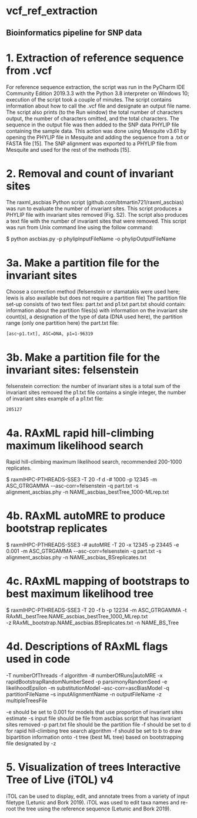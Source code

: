 # vcf_ref_extraction

## Bioinformatics pipeline for SNP data
# 1. Extraction of reference sequence from .vcf
For reference sequence extraction, the script was run in the PyCharm IDE Community Edition 2019.3.3 with the Python 3.8 interpreter on Windows 10; execution of the script took a couple of minutes. The script contains information about how to call the .vcf file and designate an output file name. The script also prints (to the Run window) the total number of characters output, the number of characters omitted, and the total characters. The sequence in the output file was then added to the SNP data PHYLIP file containing the sample data. This action was done using Mesquite v3.61 by opening the PHYLIP file in Mesquite and adding the sequence from a .txt or FASTA file [15]. The SNP alignment was exported to a PHYLIP file from Mesquite and used for the rest of the methods [15].

# 2. Removal and count of invariant sites
The raxml_ascbias Python script (github.com/btmartin721/raxml_ascbias) was run to evaluate the number of invariant sites. This script produces a PHYLIP file with invariant sites removed (Fig. S2). The script also produces a text file with the number of invariant sites that were removed. This script was run from Unix command line using the follow command:

$ python ascbias.py -p phylipInputFileName -o phylipOutputFileName

# 3a. Make a partition file for the invariant sites
Choose a correction method (felsenstein or stamatakis were used here; lewis is also available but does not require a partition file)
The partition file set-up consists of two text files: part.txt and p1.txt
part.txt should contain: information about the partition files(s) with information on the invariant site count(s), a designation of the type of data (DNA used here), the partition range (only one partition here)
the part.txt file:

	[asc~p1.txt], ASC=DNA, p1=1-96319

# 3b. Make a partition file for the invariant sites: felsenstein
felsenstein correction: the number of invariant sites is a total sum of the invariant sites removed
the p1.txt file contains a single integer, the number of invariant sites
example of a p1.txt file:

	205127

# 4a. RAxML rapid hill-climbing maximum likelihood search
Rapid hill-climbing maximum likelihood search, recommended 200-1000 replicates. 

$ raxmlHPC-PTHREADS-SSE3 -T 20 -f d -# 1000 -p 12345 -m ASC_GTRGAMMA --asc-corr=felsenstein -q part.txt -s alignment_ascbias.phy -n NAME_ascbias_bestTree_1000-MLrep.txt


# 4b. RAxML autoMRE to produce bootstrap replicates

$ raxmlHPC-PTHREADS-SSE3 -# autoMRE -T 20 -x 12345 -p 23445 -e 0.001 -m ASC_GTRGAMMA  --asc-corr=felsenstein -q part.txt -s alignment_ascbias.phy 
-n NAME_ascbias_BSreplicates.txt



# 4c. RAxML mapping of bootstraps to best maximum likelihood tree
$ raxmlHPC-PTHREADS-SSE3 -T 20 -f b -p 12234 -m ASC_GTRGAMMA 		             -t RAxML_bestTree.NAME_ascbias_bestTree_1000_MLrep.txt           
-z RAxML_bootstrap.NAME_ascbias.BSreplicates.txt -n NAME_BS_Tree



 
# 4d. Descriptions of RAxML flags used in code

-T numberOfThreads -f algorithm -# numberOfRuns|autoMRE 					 -x rapidBootstrapRandomNumberSeed -p parsimonyRandomSeed -e likelihoodEpsilon           -m substitutionModel –asc-corr=ascBiasModel -q partitionFileName –s inputAlignmentName  -n outputFileName -z multipleTreesFile
 
-e should be set to 0.001 for models that use proportion of invariant sites estimate
-s input file should be file from ascbias script that has invariant sites removed
-p part.txt file should be the partition file
-f should be set to d for rapid hill-climbing tree search algorithm
-f should be set to b to draw bipartition information onto -t tree (best ML tree) based on bootstrapping file designated by -z

 
# 5. Visualization of trees Interactive Tree of Live (iTOL) v4
iTOL can be used to display, edit, and annotate trees from a variety of input filetype (Letunic and Bork 2019). iTOL was used to edit taxa names and re-root the tree using the reference sequence (Letunic and Bork 2019). 
